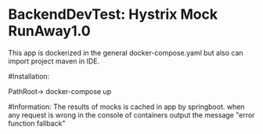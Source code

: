 # BackendDevTest: Hystrix Mock RunAway1.0
This app is dockerized in the general docker-compose.yaml but also can import project maven in IDE.

#Installation:

PathRoot-> docker-compose up


#Information:
The results of mocks is cached in app by springboot.
when any request is wrong in the console of containers output the message "error function fallback"


